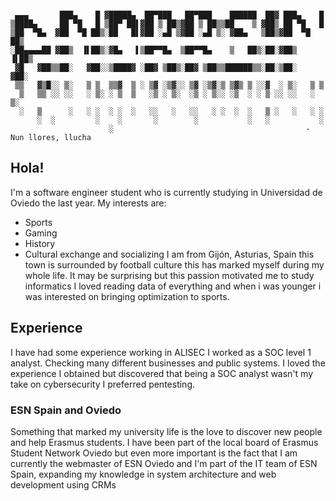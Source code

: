 ```

 ▄▄▄       ███▄    █ ▓█████▄  ██▀███   ██▀███    ██████  ██▓ ███▄    █ 
▒████▄     ██ ▀█   █ ▒██▀ ██▌▓██ ▒ ██▒▓██ ▒ ██▒▒██    ▒ ▓██▒ ██ ▀█   █ 
▒██  ▀█▄  ▓██  ▀█ ██▒░██   █▌▓██ ░▄█ ▒▓██ ░▄█ ▒░ ▓██▄   ▒██▒▓██  ▀█ ██▒
░██▄▄▄▄██ ▓██▒  ▐▌██▒░▓█▄   ▌▒██▀▀█▄  ▒██▀▀█▄    ▒   ██▒░██░▓██▒  ▐▌██▒
 ▓█   ▓██▒▒██░   ▓██░░▒████▓ ░██▓ ▒██▒░██▓ ▒██▒▒██████▒▒░██░▒██░   ▓██░
 ▒▒   ▓▒█░░ ▒░   ▒ ▒  ▒▒▓  ▒ ░ ▒▓ ░▒▓░░ ▒▓ ░▒▓░▒ ▒▓▒ ▒ ░░▓  ░ ▒░   ▒ ▒ 
  ▒   ▒▒ ░░ ░░   ░ ▒░ ░ ▒  ▒   ░▒ ░ ▒░  ░▒ ░ ▒░░ ░▒  ░ ░ ▒ ░░ ░░   ░ ▒░
  ░   ▒      ░   ░ ░  ░ ░  ░   ░░   ░   ░░   ░ ░  ░  ░   ▒ ░   ░   ░ ░ 
      ░  ░         ░    ░       ░        ░           ░   ░           ░ 
                      ░                                           - Nun llores, llucha     

```


## Hola!
I'm a software engineer student who is currently studying in Universidad de Oviedo the last year. My interests are:
- Sports
- Gaming
- History
- Cultural exchange and socializing
I am from Gijón, Asturias, Spain this town is surrounded by football culture this has marked myself during my whole life. It may be surprising but this passion motivated me to study informatics I loved reading data of everything and when i was younger i was interested on bringing optimization to sports.

## Experience
I have had some experience working in ALISEC I worked as a SOC level 1 analyst. Checking many different businesses and public systems. I loved the experience I obtained but discovered that being a SOC analyst wasn't my take on cybersecurity I preferred pentesting. 

### ESN Spain and Oviedo
Something that marked my university life is the love to discover new people and help Erasmus students. I have been part of the local board of Erasmus Student Network Oviedo but even more important is the fact that I am currently the webmaster of ESN Oviedo and I'm part of the IT team of ESN Spain, expanding my knowledge in system architecture and web development using CRMs
